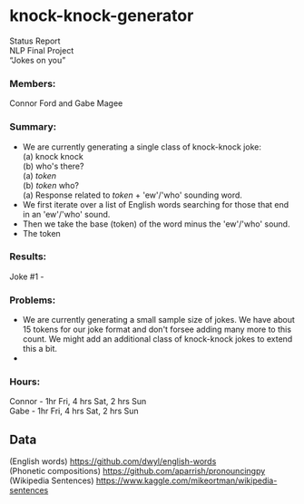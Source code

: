 # knock-knock-generator

Status Report <br />
NLP Final Project <br />
“Jokes on you”

### Members: <br />
Connor Ford and Gabe Magee

### Summary:
- We are currently generating a single class of knock-knock joke: <br />
(a) knock knock <br />
(b) who's there? <br />
(a) _token_ <br />
(b) _token_ who? <br />
(a) Response related to _token_ + 'ew'/'who' sounding word.
- We first iterate over a list of English words searching for those that end in an 'ew'/'who' sound. 
- Then we take the base (token) of the word minus the 'ew'/'who' sound.
- The token 

### Results: 
Joke #1 - 

### Problems: 
- We are currently generating a small sample size of jokes. We have about 15 tokens for our joke format and don't forsee adding many more to this count. We might add an additional class of knock-knock jokes to extend this a bit.
-

### Hours: <br />
Connor - 1hr Fri, 4 hrs Sat, 2 hrs Sun <br />
Gabe - 1hr Fri, 4 hrs Sat, 2 hrs Sun





## Data 
(English words) https://github.com/dwyl/english-words <br />
(Phonetic compositions) https://github.com/aparrish/pronouncingpy
(Wikipedia Sentences) https://www.kaggle.com/mikeortman/wikipedia-sentences

